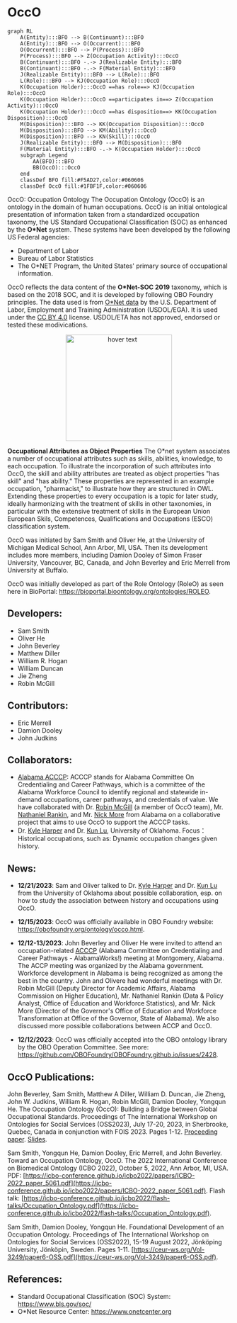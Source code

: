 # OccO
```mermaid
graph RL
    A(Entity):::BFO --> B(Continuant):::BFO
    A(Entity):::BFO --> O(Occurrent):::BFO
    O(Occurrent):::BFO --> P(Process):::BFO
    P(Process):::BFO --> Z(Occupation Activity):::OccO
    B(Continuant):::BFO -.-> J(Realizable Entity):::BFO
    B(Continuant):::BFO -.-> F(Material Entity):::BFO
    J(Realizable Entity):::BFO --> L(Role):::BFO
    L(Role):::BFO --> KJ(Occupation Role):::OccO
    K(Occupation Holder):::OccO ==has role==> KJ(Occupation Role):::OccO
    K(Occupation Holder):::OccO ==participates in==> Z(Occupation Activity):::OccO
    K(Occupation Holder):::OccO ==has disposition==> KK(Occupation Disposition):::OccO
    M(Disposition):::BFO --> KK(Occupation Disposition):::OccO
    M(Disposition):::BFO --> KM(Ability):::OccO
    M(Disposition):::BFO --> KN(Skill):::OccO
    J(Realizable Entity):::BFO --> M(Disposition):::BFO
    F(Material Entity):::BFO -.-> K(Occupation Holder):::OccO
    subgraph Legend
        AA(BFO):::BFO
        BB(OccO):::OccO
    end
    classDef BFO fill:#F5AD27,color:#060606
    classDef OccO fill:#1FBF1F,color:#060606
```
OccO: Occupation Ontology 
The Occupation Ontology (OccO) is an ontology in the domain of human occupations. OccO is an initial ontological presentation of information taken from a standardized occupation taxonomy, the US Standard Occupational Classification (SOC) as enhanced by the **O*Net** system.  These systems have been developed by the following US Federal agencies:
- Department of Labor 
- Bureau of Labor Statistics
- The O\*NET Program, the United States' primary source of occupational information. 

OccO reflects the data content of the **O\*Net-SOC 2019** taxonomy, which is based on the 2018 SOC, and it is developed by following OBO Foundry principles. 
The data used is from [O\*Net data](https://www.onetonline.org/) by the U.S. Department of Labor, Employment and Training Administration (USDOL/EGA).  It is used under the [CC BY 4.0](https://creativecommons.org/licenses/by/4.0/) license.  USDOL/ETA has not approved, endorsed or tested these modivications.
<p align="center">
  <img src="https://www.onetcenter.org/image/link/onet-in-it.svg" width="240" title="hover text">
</p>

**Occupational Attributes as Object Properties** The O\*net system associates a number of occupational attributes such as skills, abilities, knowledge, to each occupation.  To illustrate the incorporation of such attributes into OccO, the skill and ability attributes are treated as object properties "has skill" and "has ability."  These properties are represented in an example occupation, "pharmacist," to illustrate how they are structured in OWL.  Extending these properties to every occupation is a topic for later study, ideally harmonizing with the treatment of skills in other taxonomies, in particular with the extensive treatment of skills in the European Union European Skils, Competences, Qualifications and Occupations (ESCO) classification system.

OccO was initiated by Sam Smith and Oliver He, at the University of Michigan Medical School, Ann Arbor, MI, USA. Then its development includes more members, including Damion Dooley of Simon Fraser University, Vancouver, BC, Canada, and John Beverley and Eric Merrell from University at Buffalo. 

OccO was initially developed as part of the Role Ontology (RoleO) as seen here in BioPortal: https://bioportal.bioontology.org/ontologies/ROLEO. 

## Developers:
- Sam Smith
- Oliver He
- John Beverley
- Matthew Diller
- William R. Hogan
- William Duncan
- Jie Zheng
- Robin McGill

## Contributors:
- Eric Merrell
- Damion Dooley
- John Judkins

## Collaborators: 
- [Alabama ACCCP](https://alabamaworks.com/acccp/): ACCCP stands for Alabama Committee On Credentialing and Career Pathways, which is a committee of the Alabama Workforce Council to identify regional and statewide in-demand occupations, career pathways, and credentials of value. We have collaborated with Dr. [Robin McGill](https://www.linkedin.com/in/remcgill/) (a member of OccO team), Mr. [Nathaniel Rankin](https://www.linkedin.com/in/nathaniel-rankin/), and Mr. [Nick More](https://www.linkedin.com/in/nick-moore-01826390/) from Alabama on a collaborative project that aims to use OccO to support the ACCCP tasks.      
- Dr. [Kyle Harper](https://www.ou.edu/cas/classicsandletters/people/kyle-harper) and Dr. [Kun Lu](https://www.ou.edu/cas/slis/people/kun-lu), University of Oklahoma. Focus：Historical occupations, such as: Dynamic occupation changes given history. 

## News:

- **12/21/2023**: Sam and Oliver talked to Dr. [Kyle Harper](https://www.ou.edu/cas/classicsandletters/people/kyle-harper) and Dr. [Kun Lu](https://www.ou.edu/cas/slis/people/kun-lu) from the University of Oklahoma about possible collaboration, esp. on how to study the association between history and occupations using OccO. 
   
- **12/15/2023**: OccO was officially available in OBO Foundry website: https://obofoundry.org/ontology/occo.html.
  
- **12/12-13/2023**: John Beverley and Oliver He were invited to attend an occupation-related [ACCCP](https://alabamaworks.com/acccp/) (Alabama Committee on Credentialing and Career Pathways - AlabamaWorks!) meeting at Montgomery, Alabama. The ACCP meeting was organized by the Alabama government. Workforce development in Alabama is being recognized as among the best in the country. John and Olivere had wonderful meetings with Dr. Robin McGill (Deputy Director for Academic Affairs, Alabama Commission on Higher Education), Mr. Nathaniel Rankin (Data & Policy Analyst, Office of Education and Workforce Statistics), and Mr. Nick More (Director of the Governor's Office of Education and Workforce Transformation at Office of the Governor, State of Alabama). We also discussed more possible collaborations between ACCP and OccO.  

- **12/12/2023**: OccO was officially accepted into the OBO ontology library by the OBO Operation Committee. See more: https://github.com/OBOFoundry/OBOFoundry.github.io/issues/2428.


## OccO Publications:

John Beverley, Sam Smith, Matthew A Diller, William D. Duncan, Jie Zheng, John W. Judkins, William R. Hogan, Robin McGill, Damion Dooley, Yongqun He. The Occupation Ontology (OccO): Building a Bridge between Global Occupational Standards. Proceedings of The International Workshop on Ontologies for Social Services (OSS2023), July 17-20, 2023, in Sherbrooke, Quebec, Canada in conjunction with FOIS 2023. Pages 1-12. [Proceeding paper](https://storage.googleapis.com/wzukusers/user-12947767/documents/2c18c4f456ce4f6eab176c0983f75791/FOIS_2023_paper_920.pdf). [Slides](https://github.com/johnbeve/OccO/files/12165828/Occupation.Ontology.pptx). 

Sam Smith, Yongqun He, Damion Dooley, Eric Merrell, and John Beverley. Toward an Occupation Ontology, OccO. The 2022 International Conference on Biomedical Ontology (ICBO 2022), October 5, 2022, Ann Arbor, MI, USA. PDF: [https://icbo-conference.github.io/icbo2022/papers/ICBO-2022_paper_5061.pdf](https://icbo-conference.github.io/icbo2022/papers/ICBO-2022_paper_5061.pdf). Flash talk: [https://icbo-conference.github.io/icbo2022/flash-talks/Occupation_Ontology.pdf](https://icbo-conference.github.io/icbo2022/flash-talks/Occupation_Ontology.pdf). 

Sam Smith, Damion Dooley, Yongqun He. Foundational Development of an Occupation Ontology. Proceedings of The International Workshop on Ontologies for Social Services (OSS2022), 15-19 August 2022, Jönköping University, Jönköpin, Sweden. Pages 1-11.  [https://ceur-ws.org/Vol-3249/paper6-OSS.pdf](https://ceur-ws.org/Vol-3249/paper6-OSS.pdf). 


## References:

- Standard Occupational Classification (SOC) System: https://www.bls.gov/soc/ 
- O\*Net Resource Center:  https://www.onetcenter.org 



